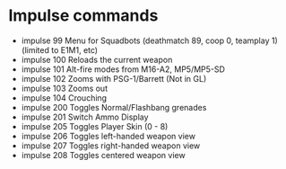 # Impulse commands
- impulse 99
Menu for Squadbots (deathmatch 89, coop 0, teamplay 1) (limited to E1M1, etc)
- impulse 100
Reloads the current weapon
- impulse 101
Alt-fire modes from M16-A2, MP5/MP5-SD
- impulse 102
Zooms with PSG-1/Barrett (Not in GL)
- impulse 103
Zooms out
- impulse 104
Crouching
- impulse 200
Toggles Normal/Flashbang grenades
- impulse 201
Switch Ammo Display
- impulse 205
Toggles Player Skin (0 - 8)
- impulse 206
Toggles left-handed weapon view
- impulse 207
Toggles right-handed weapon view
- impulse 208
Toggles centered weapon view